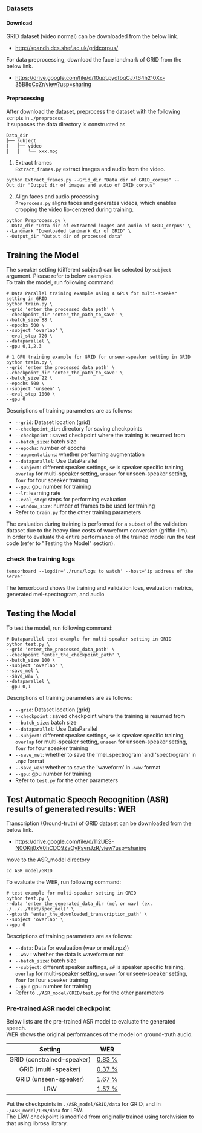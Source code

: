 ### Datasets
#### Download
GRID dataset (video normal) can be downloaded from the below link.
- http://spandh.dcs.shef.ac.uk/gridcorpus/

For data preprocessing, download the face landmark of GRID from the below link. 
- https://drive.google.com/file/d/10upLpydfbqCJ7t64h210Xx-35B8qCcZr/view?usp=sharing

#### Preprocessing
After download the dataset, preprocess the dataset with the following scripts in `./preprocess`.<br>
It supposes the data directory is constructed as
```
Data_dir
├── subject
|   ├── video
|   |   └── xxx.mpg
```

1. Extract frames <br>
`Extract_frames.py` extract images and audio from the video. <br>
```shell
python Extract_frames.py --Grid_dir "Data dir of GRID_corpus" --Out_dir "Output dir of images and audio of GRID_corpus"
```

2. Align faces and audio processing <br>
`Preprocess.py` aligns faces and generates videos, which enables cropping the video lip-centered during training. <br>
```shell
python Preprocess.py \
--Data_dir "Data dir of extracted images and audio of GRID_corpus" \
--Landmark "Downloaded landmark dir of GRID" \
--Output_dir "Output dir of processed data"
```

## Training the Model
The speaker setting (different subject) can be selected by `subject` argument. Please refer to below examples. <br>
To train the model, run following command:

```shell
# Data Parallel training example using 4 GPUs for multi-speaker setting in GRID
python train.py \
--grid 'enter_the_processed_data_path' \
--checkpoint_dir 'enter_the_path_to_save' \
--batch_size 88 \
--epochs 500 \
--subject 'overlap' \
--eval_step 720 \
--dataparallel \
--gpu 0,1,2,3
```

```shell
# 1 GPU training example for GRID for unseen-speaker setting in GRID
python train.py \
--grid 'enter_the_processed_data_path' \
--checkpoint_dir 'enter_the_path_to_save' \
--batch_size 22 \
--epochs 500 \
--subject 'unseen' \
--eval_step 1000 \
--gpu 0
```

Descriptions of training parameters are as follows:
- `--grid`: Dataset location (grid)
- `--checkpoint_dir`: directory for saving checkpoints
- `--checkpoint` : saved checkpoint where the training is resumed from
- `--batch_size`: batch size 
- `--epochs`: number of epochs 
- `--augmentations`: whether performing augmentation
- `--dataparallel`: Use DataParallel
- `--subject`: different speaker settings, `s#` is speaker specific training, `overlap` for multi-speaker setting, `unseen` for unseen-speaker setting, `four` for four speaker training
- `--gpu`: gpu number for training
- `--lr`: learning rate
- `--eval_step`: steps for performing evaluation
- `--window_size`: number of frames to be used for training
- Refer to `train.py` for the other training parameters

The evaluation during training is performed for a subset of the validation dataset due to the heavy time costs of waveform conversion (griffin-lim). <br>
In order to evaluate the entire performance of the trained model run the test code (refer to "Testing the Model" section).

### check the training logs
```shell
tensorboard --logdir='./runs/logs to watch' --host='ip address of the server'
```
The tensorboard shows the training and validation loss, evaluation metrics, generated mel-spectrogram, and audio


## Testing the Model
To test the model, run following command:
```shell
# Dataparallel test example for multi-speaker setting in GRID
python test.py \
--grid 'enter_the_processed_data_path' \
--checkpoint 'enter_the_checkpoint_path' \
--batch_size 100 \
--subject 'overlap' \
--save_mel \
--save_wav \
--dataparallel \
--gpu 0,1
```

Descriptions of training parameters are as follows:
- `--grid`: Dataset location (grid)
- `--checkpoint` : saved checkpoint where the training is resumed from
- `--batch_size`: batch size 
- `--dataparallel`: Use DataParallel
- `--subject`: different speaker settings, `s#` is speaker specific training, `overlap` for multi-speaker setting, `unseen` for unseen-speaker setting, `four` for four speaker training
- `--save_mel`: whether to save the 'mel_spectrogram' and 'spectrogram' in `.npz` format
- `--save_wav`: whether to save the 'waveform' in `.wav` format
- `--gpu`: gpu number for training
- Refer to `test.py` for the other parameters

## Test Automatic Speech Recognition (ASR) results of generated results: WER
Transcription (Ground-truth) of GRID dataset can be downloaded from the below link.
- https://drive.google.com/file/d/112UES-N0OKjj0xV0hCDO9ZaOyPsvnJzR/view?usp=sharing

move to the ASR_model directory
```shell
cd ASR_model/GRID
```

To evaluate the WER, run following command:
```shell
# test example for multi-speaker setting in GRID
python test.py \
--data 'enter_the_generated_data_dir (mel or wav) (ex. ./../../test/spec_mel)' \
--gtpath 'enter_the_downloaded_transcription_path' \
--subject 'overlap' \
--gpu 0
```

Descriptions of training parameters are as follows:
- `--data`: Data for evaluation (wav or mel(.npz))
- `--wav` : whether the data is waveform or not
- `--batch_size`: batch size 
- `--subject`: different speaker settings, `s#` is speaker specific training, `overlap` for multi-speaker setting, `unseen` for unseen-speaker setting, `four` for four speaker training
- `--gpu`: gpu number for training
- Refer to `./ASR_model/GRID/test.py` for the other parameters


### Pre-trained ASR model checkpoint
Below lists are the pre-trained ASR model to evaluate the generated speech. <br>
WER shows the original performances of the model on ground-truth audio.

|       Setting       |   WER   |
|:-------------------:|:--------:|
|GRID (constrained-speaker) |   [0.83 %](https://drive.google.com/file/d/11OyjBnfLU7M3qt98udIkUiGZ6frHLwP1/view?usp=sharing)  |
|GRID (multi-speaker)       |   [0.37 %](https://drive.google.com/file/d/113XmPNjlY7c1fSjUgf5IzJi1us7qVeX1/view?usp=sharing)  |
|GRID (unseen-speaker)      |   [1.67 %](https://drive.google.com/file/d/11CAO_z_eUWcdGWPuVcCYy1mpEG2YghAT/view?usp=sharing)  |
|LRW                        |   [1.57 %](https://drive.google.com/file/d/11erwY_Tf69OBfBSdZFwikmBXLI_G2YKb/view?usp=sharing)  |

Put the checkpoints in `./ASR_model/GRID/data` for GRID, and in `./ASR_model/LRW/data` for LRW.<br>
The LRW checkpoint is modified from originally trained using torchvision to that using librosa library.
